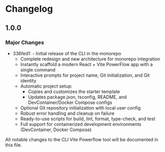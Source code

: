 # Changelog

## 1.0.0

### Major Changes

- 336fed1: - Initial release of the CLI in the monorepo
  - Complete redesign and new architecture for monorepo integration
  - Instantly scaffold a modern React + Vite PowerFlow app with a single command
  - Interactive prompts for project name, Git initialization, and Git identity
  - Automatic project setup:
    - Copies and customizes the starter template
    - Updates package.json, tsconfig, README, and DevContainer/Docker Compose configs
  - Optional Git repository initialization with local user config
  - Robust error handling and cleanup on failure
  - Ready-to-use scripts for build, lint, format, type-check, and test
  - Full support for containerized development environments (DevContainer, Docker Compose)

All notable changes to the CLI Vite Powerflow tool will be documented in this file.
